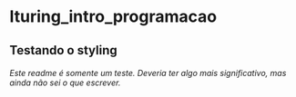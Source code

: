 # Ituring_intro_programacao
## **Testando o styling**
###### Este readme é somente um teste. Deveria ter algo mais significativo, mas ainda não sei o que escrever.
